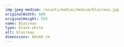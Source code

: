 ```yaml
---
img-jpeg-medium: /assets/medias/medium/blaireau.jpg
originalWidth: 600
originalHeight: 593
name: Blaireau
type: black-white
alt: blaireau
dimensions: 60x60 cm
---
```

